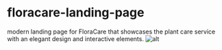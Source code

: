 # floracare-landing-page
 modern landing page for FloraCare that showcases the plant care service with an elegant design and interactive elements.
 ![alt](<img width="2560" height="1440" alt="image" src="https://github.com/user-attachments/assets/eb4b496e-9a9e-4983-8243-a94d6ef7ae6d" />)
